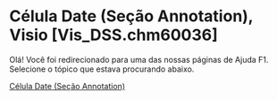 
# Célula Date (Seção Annotation), Visio [Vis_DSS.chm60036]

Olá! Você foi redirecionado para uma das nossas páginas de Ajuda F1. Selecione o tópico que estava procurando abaixo.

[Célula Date (Seção Annotation)](http://msdn.microsoft.com/library/f1f11803-614b-a40d-0a2d-131093e7609e%28Office.15%29.aspx)
